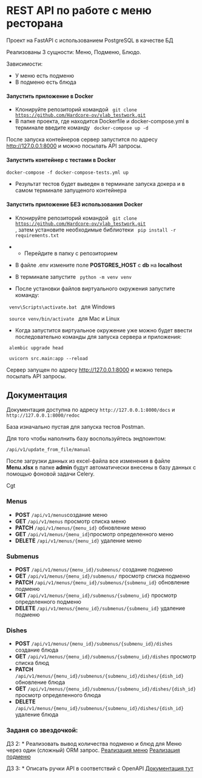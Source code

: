 # REST API по работе с меню ресторана

Проект на FastAPI с использованием PostgreSQL в качестве БД

Реализованы 3 сущности: Меню, Подменю, Блюдо.

Зависимости:
- У меню есть подменю
- В подменю есть блюда


#### Запустить приложение в Docker

- Клонируйте репозиторий командой <code> git clone https://github.com/Hardcore-ov/ylab_testwork.git </code>
- В папке проекта, где находится Dockerfile и docker-compose.yml в терминале введите команду <code> docker-compose up -d </code>

После запуска контейнеров сервер запустится по адресу http://127.0.0.1:8000 и можно посылать API запросы.

#### Запустить контейнер с тестами в Docker

```
docker-compose -f docker-compose-tests.yml up
```

- Результат тестов будет выведен в терминале запуска докера и в самом терминале запущеного контейнера

#### Запустить приложение БЕЗ использования Docker

- Клонируйте репозиторий командой <code> git clone https://github.com/Hardcore-ov/ylab_testwork.git </code> , затем установите
необходимые библиотеки <code> pip install -r requirements.txt </code>

- - Перейдите в папку с репозиторием

- В файле .env измените поле **POSTGRES_HOST** с **db** на **localhost**

- В терминале запустите <code> python -m venv venv </code>

- После установки файлов виртуального окружения запустите команду:

<code> venv\Scripts\activate.bat </code> для Windows

<code> source venv/bin/activate </code> для Mac и Linux

- Когда запустится виртуальное окружение уже можно будет ввести последовательно команды для запуска сервера и приложения:

<code> alembic upgrade head </code>

<code> uvicorn src.main:app --reload </code>

Сервер запущен по адресу http://127.0.0.1:8000 и можно теперь посылать API запросы.

<a name="headers"><h2>Документация</h2></a>

Документация доступна по адресу ```http://127.0.0.1:8000/docs``` и ```http://127.0.0.1:8000/redoc```

База изначально пустая для запуска тестов Postman.

Для того чтобы наполнить базу воспользуйтесь эндпоинтом:
```
/api/v1/update_from_file/manual
```

После загрузки данных из excel-файла все изменения в файле **Menu.xlsx** в папке **admin**
будут автоматически внесены в базу данных с помощью фоновой задачи Celery.

Cgt

### Menus
- **POST**   ```/api/v1/menus```создание меню
- **GET** ```/api/v1/menus``` просмотр списка меню
- **PATCH** ```/api/v1/menus/{menu_id}``` обновление меню
- **GET**    ```/api/v1/menus/{menu_id}```просмотр определенного меню
- **DELETE**  ```/api/v1/menus/{menu_id}``` удаление меню

### Submenus
- **POST** ```/api/v1/menus/{menu_id}/submenus/``` создание подменю
- **GET**  ```/api/v1/menus/{menu_id}/submenus/``` просмотр списка подменю
- **PATCH** ```/api/v1/menus/{menu_id}/submenus/{submenu_id}``` обновление подменю
- **GET**  ```/api/v1/menus/{menu_id}/submenus/{submenu_id}``` просмотр определенного подменю
- **DELETE** ```/api/v1/menus/{menu_id}/submenus/{submenu_id}``` удаление подменю

### Dishes
- **POST** ```/api/v1/menus/{menu_id}/submenus/{submenu_id}/dishes``` создание блюда
- **GET**   ```/api/v1/menus/{menu_id}/submenus/{submenu_id}/dishes``` просмотр списка блюд
- **PATCH** ```/api/v1/menus/{menu_id}/submenus/{submenu_id}/dishes/{dish_id}``` обновление блюда
- **GET**   ```/api/v1/menus/{menu_id}/submenus/{submenu_id}/dishes/{dish_id}``` просмотр определенного блюда
- **DELETE** ```/api/v1/menus/{menu_id}/submenus/{submenu_id}/dishes/{dish_id}``` удаление блюда


### Заданя со звездочкой:

ДЗ 2:
\* Реализовать вывод количества подменю и блюд для Меню через один (сложный) ORM запрос. 
[Реализация меню](src/menu/model.py)
[Реализация подменю](src/submenu/model.py)

ДЗ 3:
\* Описать ручки API в соответствий c OpenAPI [Документация тут](#headers)